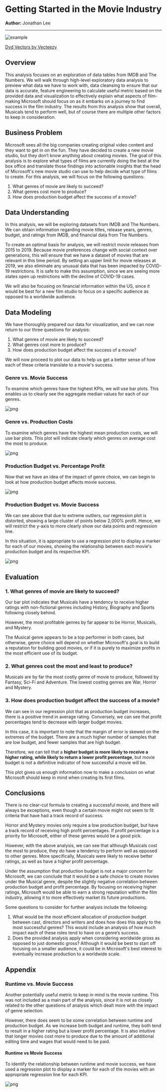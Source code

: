 # Getting Started in the Movie Industry

**Author:** Jonathan Lee
***

![example](images/vector-free-movie-icon-set.jpg)

<a href="https://www.vecteezy.com/free-vector/dvd">Dvd Vectors by Vecteezy</a>

## Overview

This analysis focuses on an exploration of data tables from IMDB and The Numbers. We will walk through high-level exploratory data analysis to preview what data we have to work with, data cleansing to ensure that our data is accurate, feature engineering to calculate useful metric based on the provided data and visualization to effectively explain what aspects of film-making Microsoft should focus on as it embarks on a journey to find success in the film industry. The results from this analysis show that overall, Musicals tend to perform well, but of course there are multiple other factors to keep in consideration.

## Business Problem

Microsoft sees all the big companies creating original video content and they want to get in on the fun. They have decided to create a new movie studio, but they don’t know anything about creating movies. The goal of this analysis is to explore what types of films are currently doing the best at the box office and translate those findings into actionable insights that the head of Microsoft's new movie studio can use to help decide what type of films to create. For this analysis, we will focus on the following questions:

1. What genres of movie are likely to succeed?
2. What genres cost more to produce?
3. How does production budget affect the success of a movie?

## Data Understanding

In this analysis, we will be exploring datasets from IMDB and The Numbers. We can obtain information regarding movie titles, release years, genres, budget, and ratings from IMDB, and financial data from The Numbers.

To create an optimal basis for analysis, we will restrict movie releases from 2015 to 2019. Because movie preferences change with social context over generations, this will ensure that we have a dataset of movies that are relevant in this time period. By setting an upper limit for movie releases at 2019, we also eliminate any unusual data that has been impacted by COVID-19 restrictions. It is safe to make this assumption, since we are seeing more states open up restrictions with the decline of COVID-19 cases.

We will also be focusing on financial information within the US, since it would be best for a new film studio to focus on a specific audience as opposed to a worldwide audience.


## Data Modeling

We have thoroughly prepared our data for visualization, and we can now return to our three questions for analysis:

1. What genres of movie are likely to succeed?
2. What genres cost more to produce?
3. How does production budget affect the success of a movie?

We will now proceed to plot our data to help us get a better sense of how each of these criteria translate to a movie's success.

### Genre vs. Movie Success

To examine which genres have the highest KPIs, we will use bar plots. This enables us to clearly see the aggregate median values for each of our genres.

![png](output_53_0.png)
    

### Genre vs. Production Costs

To examine which genres have the highest mean production costs, we will use bar plots. This plot will indicate clearly which genres on average cost the most to produce.

    
![png](output_55_0.png)
    


### Production Budget vs. Percentage Profit

Now that we have an idea of the impact of genre choice, we can begin to look at how production budget affects movie success. 


    
![png](output_57_0.png)
    


### Production Budget vs. Movie Success

We can see above that due to extreme outliers, our regression plot is distorted, showing a large cluster of points below 2,000% profit. Hence, we will restrict the y-axis to more clearly show our data points and regression line. 

In this situation, it is appropriate to use a regression plot to display a marker for each of our movies, showing the relationship between each movie's production budget and its respective KPI.


    
![png](output_60_0.png)
    


## Evaluation

### 1. What genres of movie are likely to succeed?

Our bar plot indicates that Musicals have a tendency to receive higher ratings with non-fictional genres including History, Biography and Sports following closely behind. 

However, the most profitable genres by far appear to be Horror, Musicals, and Mystery.

The Musical genre appears to be a top performer in both cases, but otherwise, genre choice will depend on whether Microsoft's goal is to build a reputation for building good movies, or if it is purely to maximize profits in the most efficient use of its budget.

### 2. What genres cost the most and least to produce?

Musicals are by far the most costly genre of movie to produce, followed by Fantasy, Sci-Fi and Adventure. The lowest costing genres are War, Horror and Mystery.

### 3. How does production budget affect the success of a movie?

We can see in our regression plot that as production budget increases, there is a positive trend in average rating. Conversely, we can see that profit percentages tend to decrease with larger budget movies.

In this case, it is important to note that the margin of error is skewed on the extremes of the budget. There are a much higher number of samples that are low budget, and fewer samples that are high budget. 

Therefore, we can tell that a **higher budget is more likely to receive a higher rating, while likely to return a lower profit percentage**, but movie budget is not a definitive indicator of how successful a movie will be.

This plot gives us enough information now to make a conclusion on what Microsoft should keep in mind when creating its first films.

## Conclusions

There is no clear-cut formula to creating a successful movie, and there will always be exceptions, even though a certain movie might not seem to fit criteria that have had a track record of success.

Horror and Mystery movies only require a low production budget, but have a track record of receiving high profit percentages. If profit percentage is a priority for Microsoft, either of these genres would be a good pick.

However, with the above analysis, we can see that although Musicals cost the most to produce, they do have a tendency to perform well as opposed to other genres. More specifically, Musicals were likely to receive better ratings, as well as have a higher profit percentage.

Under the assumption that production budget is not a major concern for Microsoft, we can conclude that it would be a safe choice to create movies under the Musical genre, despite the slightly negative correlation between production budget and profit percentage. By focusing on receiving higher ratings, Microsoft would be able to earn a strong reputation within the film industry, allowing it to more effectively market its future productions.

Some questions to consider for further analysis include the following:

1. What would be the most efficient allocation of production budget between cast, directors and writers and does how does this apply to the most successful genres? This would include an analysis of how much impact each of these roles tend to have on a genre’s success.
2. Does the provided analysis apply when considering worldwide gross as opposed to just domestic gross? Although it would be best to start off focusing on a smaller audience, it could be in Microsoft's best interest to eventually increase production to a worldwide scale.

## Appendix

### Runtime vs. Movie Success

Another potentially useful metric to keep in mind is the movie runtime. This was not included as a main part of the analysis, since it is not as closely related to the other questions of analysis which dealt more with the impact of genre selection. 

However, there does seem to be some correlation between runtime and production budget. As we increase both budget and runtime, they both tend to result in a higher rating but a lower profit percentage. It is also intuitive that longer movies cost more to produce due to the amount of additional editing time and wages that would need to be paid.

#### Runtime vs Movie Success

To identify the relationship between runtime and movie success, we have used a regression plot to display a marker for each of the movies with an appropriate regression line for each KPI.



    
![png](output_72_0.png)
    

